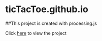 # ticTacToe.github.io

##This project is created with processing.js

Click [here](https://ethantheserver.github.io/ticTacToe.github.io/) to view the project
